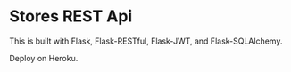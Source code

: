 # Stores REST Api

This is built with Flask, Flask-RESTful, Flask-JWT, and Flask-SQLAlchemy.

Deploy on Heroku.